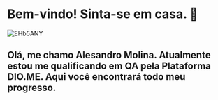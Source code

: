 
# Bem-vindo! Sinta-se em casa. 👋
![EHb5ANY](https://github.com/user-attachments/assets/a5502da5-0729-4a1b-bde4-9d73b366db69)
## Olá, me chamo Alesandro Molina. Atualmente estou me qualificando em QA pela Plataforma DIO.ME. Aqui você encontrará todo meu progresso.


  


<!--
**TheMolina/TheMolina** is a ✨ _special_ ✨ repository because its `README.md` (this file) appears on your GitHub profile.

Here are some ideas to get you started:

- 🔭 I’m currently working on ...
- 🌱 I’m currently learning ...
- 👯 I’m looking to collaborate on ...
- 🤔 I’m looking for help with ...
- 💬 Ask me about ...
- 📫 How to reach me: ...
- 😄 Pronouns: ...
- ⚡ Fun fact: ...
-->
